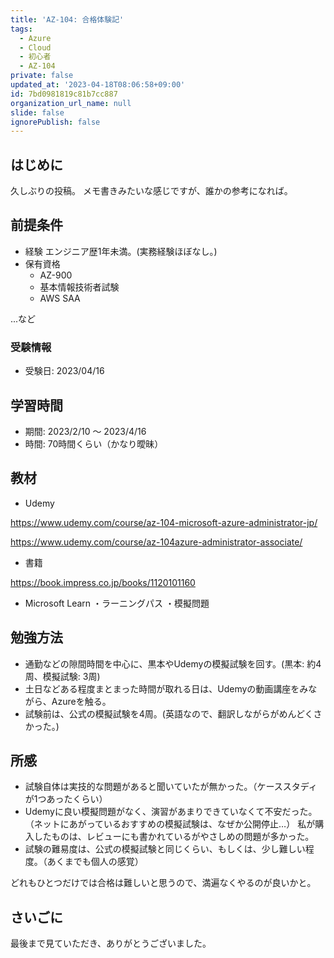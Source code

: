 ```yaml
---
title: 'AZ-104: 合格体験記'
tags:
  - Azure
  - Cloud
  - 初心者
  - AZ-104
private: false
updated_at: '2023-04-18T08:06:58+09:00'
id: 7bd0981819c81b7cc887
organization_url_name: null
slide: false
ignorePublish: false
---
```

## はじめに
久しぶりの投稿。
メモ書きみたいな感じですが、誰かの参考になれば。

## 前提条件
- 経験
    エンジニア歴1年未満。(実務経験ほぼなし。)
- 保有資格
    - AZ-900
    - 基本情報技術者試験
    - AWS SAA

...など

### 受験情報

- 受験日: 2023/04/16

## 学習時間

- 期間: 2023/2/10 〜 2023/4/16
- 時間: 70時間くらい（かなり曖昧）

## 教材
- Udemy

https://www.udemy.com/course/az-104-microsoft-azure-administrator-jp/

https://www.udemy.com/course/az-104azure-administrator-associate/


- 書籍

https://book.impress.co.jp/books/1120101160


- Microsoft Learn
・ラーニングパス
・模擬問題

## 勉強方法

- 通勤などの隙間時間を中心に、黒本やUdemyの模擬試験を回す。(黒本: 約4周、模擬試験: 3周)
- 土日などある程度まとまった時間が取れる日は、Udemyの動画講座をみながら、Azureを触る。
- 試験前は、公式の模擬試験を4周。(英語なので、翻訳しながらがめんどくさかった。)

## 所感

- 試験自体は実技的な問題があると聞いていたが無かった。（ケーススタディが1つあったくらい）
- Udemyに良い模擬問題がなく、演習があまりできていなくて不安だった。（ネットにあがっているおすすめの模擬試験は、なぜか公開停止…）
私が購入したものは、レビューにも書かれているがやさしめの問題が多かった。
- 試験の難易度は、公式の模擬試験と同じくらい、もしくは、少し難しい程度。（あくまでも個人の感覚）

どれもひとつだけでは合格は難しいと思うので、満遍なくやるのが良いかと。


## さいごに
最後まで見ていただき、ありがとうございました。
